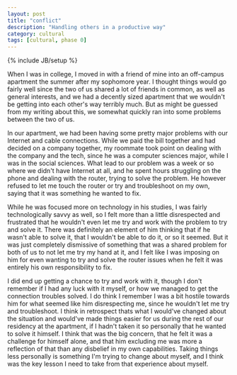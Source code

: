 ```yaml
---
layout: post
title: "conflict"
description: "Handling others in a productive way"
category: cultural
tags: [cultural, phase 0]
---
```

{% include JB/setup %}

When I was in college, I moved in with a friend of mine into an off-campus apartment the summer after my sophomore year. I thought things would go fairly well since the two of us shared a lot of friends in common, as well as general interests, and we had a decently sized apartment that we wouldn't be getting into each other's way terribly much. But as might be guessed from my writing about this, we somewhat quickly ran into some problems between the two of us.

In our apartment, we had been having some pretty major problems with our Internet and cable connections. While we paid the bill together and had decided on a company together, my roommate took point on dealing with the company and the tech, since he was a computer sciences major, while I was in the social sciences. What lead to our problem was a week or so where we didn't have Internet at all, and he spent hours struggling on the phone and dealing with the router, trying to solve the problem. He however refused to let me touch the router or try and troubleshoot on my own, saying that it was something he wanted to fix.

While he was focused more on technology in his studies, I was fairly technologically savvy as well, so I felt more than a little disrespected and frustrated that he wouldn't even let me try and work with the problem to try and solve it. There was definitely an element of him thinking that if he wasn't able to solve it, that I wouldn't be able to do it, or so it seemed. But it was just completely dismissive of something that was a shared problem for both of us to not let me try my hand at it, and I felt like I was imposing on him for even wanting to try and solve the router issues when he felt it was entirely his own responsibility to fix.

 I did end up getting a chance to try and work with it, though I don't remember if I had any luck with it myself, or how we managed to get the connection troubles solved. I do think I remember I was a bit hostile towards him for what seemed like him disrespecting me, since he wouldn't let me try and troubleshoot. I think in retrospect thats what I would've changed about the situation and would've made things easier for us during the rest of our residency at the apartment, if I hadn't taken it so personally that he wanted to solve it himself. I think that was the big concern, that he felt it was a challenge for himself alone, and that him excluding me was more a reflection of that than any disbelief in my own capabilities. Taking things less personally is something I'm trying to change about myself, and I think was the key lesson I need to take from that experience about myself.